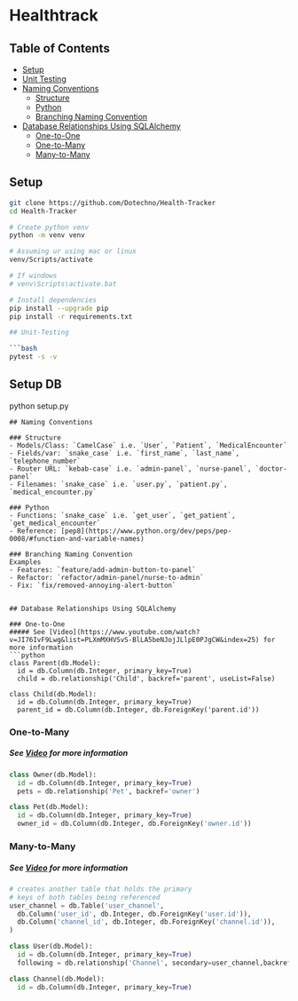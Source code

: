 # Healthtrack

## Table of Contents
- [Setup](#setup)
- [Unit Testing](#unit-testing)
- [Naming Conventions](#naming-conventions)
    - [Structure](#structure)
    - [Python](#python)
    - [Branching Naming Convention](#branching-naming-convention)
- [Database Relationships Using SQLAlchemy](#database-relationships-using-sqlalchemy)
    - [One-to-One](#one-to-one)
    - [One-to-Many](#one-to-many)
    - [Many-to-Many](#many-to-many)


## Setup

``` bash
git clone https://github.com/Dotechno/Health-Tracker
cd Health-Tracker

# Create python venv
python -m venv venv

# Assuming ur using mac or linux
venv/Scripts/activate

# If windows
# venv\Scripts\activate.bat

# Install dependencies
pip install --upgrade pip
pip install -r requirements.txt

## Unit-Testing

```bash
pytest -s -v
```

## Setup DB 
python setup.py
```
## Naming Conventions

### Structure
- Models/Class: `CamelCase` i.e. `User`, `Patient`, `MedicalEncounter`
- Fields/var: `snake_case` i.e. `first_name`, `last_name`, `telephone_number`
- Router URL: `kebab-case` i.e. `admin-panel`, `nurse-panel`, `doctor-panel`
- Filenames: `snake_case` i.e. `user.py`, `patient.py`, `medical_encounter.py`

### Python
- Functions: `snake_case` i.e. `get_user`, `get_patient`, `get_medical_encounter`
- Reference: [pep8](https://www.python.org/dev/peps/pep-0008/#function-and-variable-names)

### Branching Naming Convention
Examples
- Features: `feature/add-admin-button-to-panel`
- Refactor: `refactor/admin-panel/nurse-to-admin`
- Fix: `fix/removed-annoying-alert-button`


## Database Relationships Using SQLAlchemy

### One-to-One
##### See [Video](https://www.youtube.com/watch?v=JI76IvF9Lwg&list=PLXmMXHVSvS-BlLA5beNJojJLlpE0PJgCW&index=25) for more information
```python
class Parent(db.Model):
  id = db.Column(db.Integer, primary_key=True)
  child = db.relationship('Child', backref='parent', useList=False)

class Child(db.Model):
  id = db.Column(db.Integer, primary_key=True)
  parent_id = db.Column(db.Integer, db.ForeignKey('parent.id'))
```

### One-to-Many
##### See [Video](https://www.youtube.com/watch?v=VVX7JIWx-ss&list=PLXmMXHVSvS-BlLA5beNJojJLlpE0PJgCW&index=5) for more information
```python
class Owner(db.Model):
  id = db.Column(db.Integer, primary_key=True)
  pets = db.relationship('Pet', backref='owner')

class Pet(db.Model):
  id = db.Column(db.Integer, primary_key=True)
  owner_id = db.Column(db.Integer, db.ForeignKey('owner.id'))
```

### Many-to-Many
##### See [Video](https://www.youtube.com/watch?v=47i-jzrrIGQ&list=PLXmMXHVSvS-BlLA5beNJojJLlpE0PJgCW&index=7) for more information
```python
# creates another table that holds the primary 
# keys of both tables being referenced
user_channel = db.Table('user_channel',
  db.Column('user_id', db.Integer, db.ForeignKey('user.id')),
  db.Column('channel_id', db.Integer, db.ForeignKey('channel.id')),
)

class User(db.Model):
  id = db.Column(db.Integer, primary_key=True)
  following = db.relationship('Channel', secondary=user_channel,backref='followers')

class Channel(db.Model):
  id = db.Column(db.Integer, primary_key=True)
```
